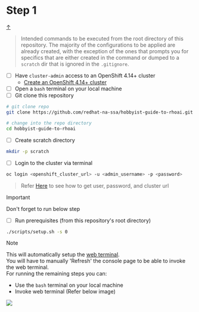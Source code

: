 # Step 1

<a class="top-link hide" href="#top">↑</a>
<a name="top"></a>

> Intended commands to be executed from the root directory of this repository. The majority of the configurations to be applied are already created, with the exception of the ones that prompts you for specifics that are either created in the command or dumped to a `scratch` dir that is ignored in the `.gitignore`.

- [ ] Have `cluster-admin` access to an OpenShift 4.14+ cluster
  - [Create an OpenShift 4.14+ cluster](/docs/info-create-openshift-cluster.md)
- [ ] Open a `bash` terminal on your local machine
- [ ] Git clone this repository

```sh
# git clone repo
git clone https://github.com/redhat-na-ssa/hobbyist-guide-to-rhoai.git

# change into the repo directory
cd hobbyist-guide-to-rhoai
```

- [ ] Create scratch directory

```sh
mkdir -p scratch
```

- [ ] Login to the cluster via terminal

```sh
oc login <openshift_cluster_url> -u <admin_username> -p <password>
```

> Refer [Here](/docs/info-create-openshift-cluster.md#get-cluster-url-and-admin-username-and-password) to see how to get user, password, and cluster url

> [!IMPORTANT]
> Don't forget to run below step

- [ ] Run prerequisites (from this repository's root directory)

```sh
./scripts/setup.sh -s 0
```

> [!NOTE]
> This will automatically setup the [web terminal](/docs/info-install-web-terminal.md).  
> You will have to manually 'Refresh' the console page to be able to invoke the web terminal.  
> For running the remaining steps you can:
>
> - Use the `bash` terminal on your local machine
> - Invoke web terminal (Refer below image)

![](/assets/00-web-terminal.gif)
